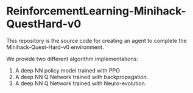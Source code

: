# ReinforcementLearning-Minihack-QuestHard-v0
This repository is the source code for creating an agent to complete the Minihack-Quest-Hard-v0 environment. 

We provide two different algorithm implementations:
1. A deep NN policy model trained with PPO
1. A  deep NN Q Network trained with backpropagation.
1. A  deep NN Q Network trained with Neuro-evolution.

